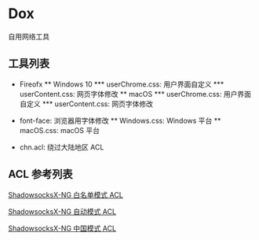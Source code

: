# Dox

自用网络工具

## 工具列表

* Fireofx
** Windows 10
*** userChrome.css: 用户界面自定义
*** userContent.css: 网页字体修改
** macOS
*** userChrome.css: 用户界面自定义
*** userContent.css: 网页字体修改

* font-face: 浏览器用字体修改
** Windows.css: Windows 平台
** macOS.css: macOS 平台

* chn.acl: 绕过大陆地区 ACL

## ACL 参考列表

[ShadowsocksX-NG 白名单模式 ACL](https://raw.githubusercontent.com/shadowsocksr/shadowsocksr-libev/master/acl/chn.acl)

[ShadowsocksX-NG 自动模式 ACL](https://raw.githubusercontent.com/shadowsocksr/shadowsocksr-libev/master/acl/gfwlist.acl)

[ShadowsocksX-NG 中国模式 ACL](https://raw.githubusercontent.com/shadowsocksr/ShadowsocksX-NG/develop/ShadowsocksX-NG/backchn.acl)

